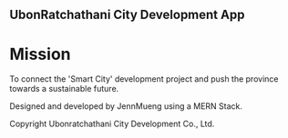 ## UbonRatchathani City Development App

# Mission
To connect the 'Smart City' development project and push the province towards a sustainable future.

Designed and developed by JennMueng using a MERN Stack.

Copyright Ubonratchathani City Development Co., Ltd.